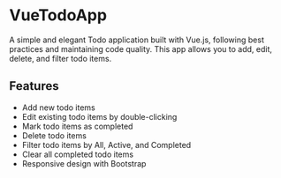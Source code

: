 # VueTodoApp
A simple and elegant Todo application built with Vue.js, following best practices and maintaining code quality. This app allows you to add, edit, delete, and filter todo items.

## Features

- Add new todo items
- Edit existing todo items by double-clicking
- Mark todo items as completed
- Delete todo items
- Filter todo items by All, Active, and Completed
- Clear all completed todo items
- Responsive design with Bootstrap
